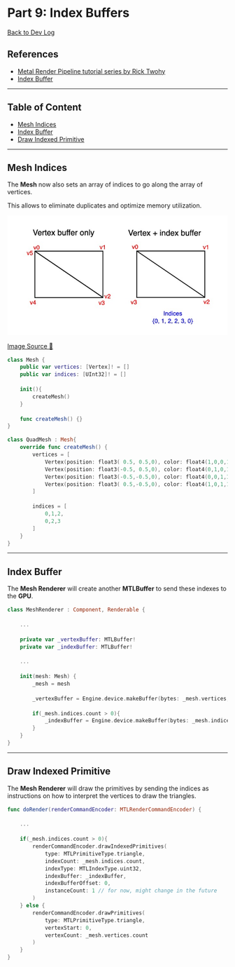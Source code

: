 # Part 9: Index Buffers

[Back to Dev Log](../README.md)

## References

- [Metal Render Pipeline tutorial series by Rick Twohy](https://www.youtube.com/playlist?list=PLEXt1-oJUa4BVgjZt9tK2MhV_DW7PVDsg)
- [Index Buffer](https://vulkan-tutorial.com/Vertex_buffers/Index_buffer)

---

## Table of Content

- [Mesh Indices](#mesh-indices)
- [Index Buffer](#index-buffer)
- [Draw Indexed Primitive](#draw-indexed-primitive)

---

## Mesh Indices

The **Mesh** now also sets an array of indices to go along the array of vertices.

This allows to eliminate duplicates and optimize memory utilization.

![Picture](./1.jpg)

[Image Source 🔗](https://vulkan-tutorial.com/Vertex_buffers/Index_buffer)

```swift
class Mesh {
    public var vertices: [Vertex]! = []
    public var indices: [UInt32]! = []

    init(){
        createMesh()
    }

    func createMesh() {}
}
```

```swift
class QuadMesh : Mesh{
    override func createMesh() {
        vertices = [
            Vertex(position: float3( 0.5, 0.5,0), color: float4(1,0,0,1)), //Top Right
            Vertex(position: float3(-0.5, 0.5,0), color: float4(0,1,0,1)), //Top Left
            Vertex(position: float3(-0.5,-0.5,0), color: float4(0,0,1,1)), //Bottom Left
            Vertex(position: float3( 0.5,-0.5,0), color: float4(1,0,1,1))  //Bottom Right
        ]

        indices = [
            0,1,2,
            0,2,3
        ]
    }
}
```

---

## Index Buffer

The **Mesh Renderer** will create another **MTLBuffer** to send these indexes to the **GPU**.

```swift
class MeshRenderer : Component, Renderable {

    ...

    private var _vertexBuffer: MTLBuffer!
    private var _indexBuffer: MTLBuffer!

    ...

    init(mesh: Mesh) {
        _mesh = mesh

        _vertexBuffer = Engine.device.makeBuffer(bytes: _mesh.vertices, length: Vertex.stride * _mesh.vertices.count, options: [])

        if(_mesh.indices.count > 0){
            _indexBuffer = Engine.device.makeBuffer(bytes: _mesh.indices, length: UInt32.stride * _mesh.indices.count, options: [])
        }
    }
}
```

---

## Draw Indexed Primitive

The **Mesh Renderer** will draw the primitives by sending the indices as instructions on how to interpret the vertices to draw the triangles.

```swift
func doRender(renderCommandEncoder: MTLRenderCommandEncoder) {

    ...

    if(_mesh.indices.count > 0){
        renderCommandEncoder.drawIndexedPrimitives(
            type: MTLPrimitiveType.triangle,
            indexCount: _mesh.indices.count,
            indexType: MTLIndexType.uint32,
            indexBuffer: _indexBuffer,
            indexBufferOffset: 0,
            instanceCount: 1 // for now, might change in the future
        )
    } else {
        renderCommandEncoder.drawPrimitives(
            type: MTLPrimitiveType.triangle,
            vertexStart: 0,
            vertexCount: _mesh.vertices.count
        )
    }
}
```
